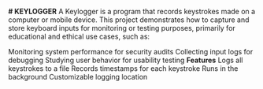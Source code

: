 **# KEYLOGGER**
  A Keylogger is a program that records keystrokes made on a computer or mobile device. This project demonstrates how to capture and store keyboard inputs for monitoring or testing purposes, primarily for educational and ethical use cases, such as:

Monitoring system performance for security audits
Collecting input logs for debugging
Studying user behavior for usability testing
**Features**
Logs all keystrokes to a file
Records timestamps for each keystroke
Runs in the background
Customizable logging location
